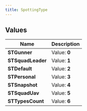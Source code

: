 ```yaml
---
title: SpottingType
---
```


## Values
| Name | Description |
| ---- | ----------- |
| **STGunner** | Value: **0** |
| **STSquadLeader** | Value: **1** |
| **STDefault** | Value: **2** |
| **STPersonal** | Value: **3** |
| **STSnapshot** | Value: **4** |
| **STSquadUav** | Value: **5** |
| **STTypesCount** | Value: **6** |

